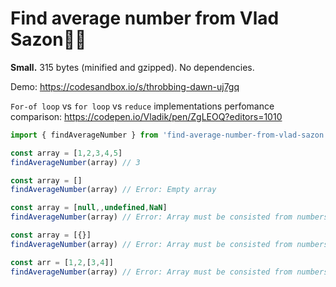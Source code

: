 # Find average number from Vlad Sazon🕵🏽 

**Small.** 315 bytes (minified and gzipped). No dependencies.

Demo: https://codesandbox.io/s/throbbing-dawn-uj7gq <br>

`For-of loop` vs `for loop` vs `reduce` implementations perfomance comparison: https://codepen.io/Vladik/pen/ZgLEOQ?editors=1010

```js
import { findAverageNumber } from 'find-average-number-from-vlad-sazon'

const array = [1,2,3,4,5]
findAverageNumber(array) // 3

const array = []
findAverageNumber(array) // Error: Empty array

const array = [null,,undefined,NaN]
findAverageNumber(array) // Error: Array must be consisted from numbers. For example: [1,2,3]

const array = [{}]
findAverageNumber(array) // Error: Array must be consisted from numbers. For example: [1,2,3]

const arr = [1,2,[3,4]]
findAverageNumber(array) // Error: Array must be consisted from numbers. For example: [1,2,3]
```
